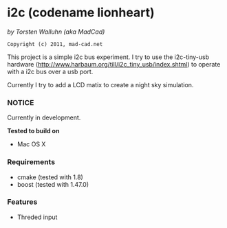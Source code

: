 # i2c (codename lionheart)
*by Torsten Walluhn (aka MadCad)*

    Copyright (c) 2011, mad-cad.net

This project is a simple i2c bus experiment. I try to use the i2c-tiny-usb hardware
(http://www.harbaum.org/till/i2c_tiny_usb/index.shtml) to operate with a i2c bus
over a usb port.

Currently I try to add a LCD matix to create a night sky simulation.

### NOTICE
Currently in development.

**Tested to build on**

 * Mac OS X

### Requirements

 * cmake (tested with 1.8)
 * boost (tested with 1.47.0)

### Features

 * Threded input

